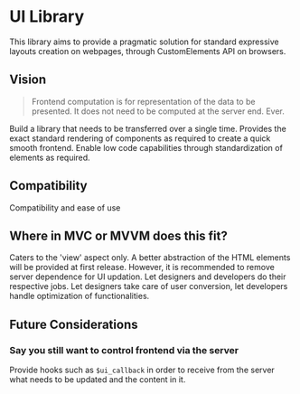 # UI Library

This library aims to provide a pragmatic solution for standard expressive layouts creation on webpages, through CustomElements API on browsers.

## Vision

> Frontend computation is for representation of the data to be presented.
> It does not need to be computed at the server end. 
> Ever.

Build a library that needs to be transferred over a single time.
Provides the exact standard rendering of components as required to create a quick smooth frontend.
Enable low code capabilities through standardization of elements as required.

## Compatibility

Compatibility and ease of use

## Where in MVC or MVVM does this fit?

Caters to the 'view' aspect only. A better abstraction of the HTML elements will be provided at first release. However, it is recommended to remove server dependence for UI updation. Let designers and developers do their respective jobs. Let designers take care of user conversion, let developers handle optimization of functionalities.

## Future Considerations

### Say you still want to control frontend via the server

Provide hooks such as `$ui_callback` in order to receive from the server what needs to be updated and the content in it.

